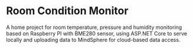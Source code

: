 # Room Condition Monitor
A home project for room temperature, pressure and humidity monitoring based on Raspberry PI with BME280 sensor, using ASP.NET Core to serve locally and uploading data to MindSphere for cloud-based data access.
